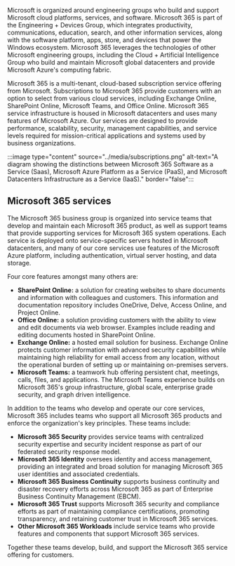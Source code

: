 Microsoft is organized around engineering groups who build and support Microsoft cloud platforms, services, and software. Microsoft 365 is part of the Engineering + Devices Group, which integrates productivity, communications, education, search, and other information services, along with the software platform, apps, store, and devices that power the Windows ecosystem. Microsoft 365 leverages the technologies of other Microsoft engineering groups, including the Cloud + Artificial Intelligence Group who build and maintain Microsoft global datacenters and provide Microsoft Azure's computing fabric.

Microsoft 365 is a multi-tenant, cloud-based subscription service offering from Microsoft. Subscriptions to Microsoft 365 provide customers with an option to select from various cloud services, including Exchange Online, SharePoint Online, Microsoft Teams, and Office Online. Microsoft 365 service infrastructure is housed in Microsoft datacenters and uses many features of Microsoft Azure. Our services are designed to provide performance, scalability, security, management capabilities, and service levels required for mission-critical applications and systems used by business organizations.

:::image type="content" source="../media/subscriptions.png" alt-text="A diagram showing the distinctions between Microsoft 365 Software as a Service (Saas), Microsoft Azure Platform as a Service (PaaS), and Microsoft Datacenters Infrastructure as a Service (IaaS)." border="false":::

## Microsoft 365 services

The Microsoft 365 business group is organized into service teams that develop and maintain each Microsoft 365 product, as well as support teams that provide supporting services for Microsoft 365 system operations. Each service is deployed onto service-specific servers hosted in Microsoft datacenters, and many of our core services use features of the Microsoft Azure platform, including authentication, virtual server hosting, and data storage.

Four core features amongst many others are:

- **SharePoint Online:** a solution for creating websites to share documents and information with colleagues and customers. This information and documentation repository includes OneDrive, Delve, Access Online, and Project Online.
- **Office Online:** a solution providing customers with the ability to view and edit documents via web browser. Examples include reading and editing documents hosted in SharePoint Online.
- **Exchange Online:** a hosted email solution for business. Exchange Online protects customer information with advanced security capabilities while maintaining high reliability for email access from any location, without the operational burden of setting up or maintaining on-premises servers.
- **Microsoft Teams:** a teamwork hub offering persistent chat, meetings, calls, files, and applications. The Microsoft Teams experience builds on Microsoft 365's group infrastructure, global scale, enterprise grade security, and graph driven intelligence.

In addition to the teams who develop and operate our core services, Microsoft 365 includes teams who support all Microsoft 365 products and enforce the organization's key principles. These teams include:

- **Microsoft 365 Security** provides service teams with centralized security expertise and security incident response as part of our federated security response model.
- **Microsoft 365 Identity** oversees identity and access management, providing an integrated and broad solution for managing Microsoft 365 user identities and associated credentials.
- **Microsoft 365 Business Continuity** supports business continuity and disaster recovery efforts across Microsoft 365 as part of Enterprise Business Continuity Management (EBCM).
- **Microsoft 365 Trust** supports Microsoft 365 security and compliance efforts as part of maintaining compliance certifications, promoting transparency, and retaining customer trust in Microsoft 365 services.
- **Other Microsoft 365 Workloads** include service teams who provide features and components that support Microsoft 365 services.

Together these teams develop, build, and support the Microsoft 365 service offering for customers.
